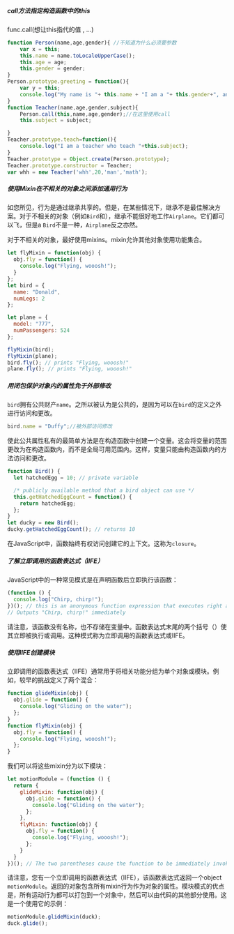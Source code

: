 ##### call方法指定构造函数中的this

func.call(想让this指代的值 , ...)

```js
function Person(name,age,gender){ //不知道为什么必须要参数
    var x = this;
    this.name = name.toLocaleUpperCase();
    this.age = age;
    this.gender = gender;
}
Person.prototype.greeting = function(){
    var y = this;
    console.log("My name is "+ this.name + "I am a "+ this.gender+", and I am "+this.age+" years old. ");
}
function Teacher(name,age,gender,subject){
    Person.call(this,name,age,gender);//在这里使用call
    this.subject = subject;

}
Teacher.prototype.teach=function(){
    console.log("I am a teacher who teach "+this.subject);
}
Teacher.prototype = Object.create(Person.prototype);
Teacher.prototype.constructor = Teacher;
var whh = new Teacher('whh',20,'man','math');
```



##### 使用Mixin在不相关的对象之间添加通用行为

如您所见，行为是通过继承共享的。但是，在某些情况下，继承不是最佳解决方案。对于不相关的对象（例如`Bird`和），继承不能很好地工作`Airplane`。它们都可以飞，但是a `Bird`不是一种，`Airplane`反之亦然。

对于不相关的对象，最好使用mixins。mixin允许其他对象使用功能集合。

```js
let flyMixin = function(obj) {
  obj.fly = function() {
    console.log("Flying, wooosh!");
  }
};
let bird = {
  name: "Donald",
  numLegs: 2
};

let plane = {
  model: "777",
  numPassengers: 524
};

flyMixin(bird);
flyMixin(plane);
bird.fly(); // prints "Flying, wooosh!"
plane.fly(); // prints "Flying, wooosh!"
```

##### 用闭包保护对象内的属性免于外部修改

`bird`拥有公共财产`name`。之所以被认为是公共的，是因为可以在`bird`的定义之外进行访问和更改。

```js
bird.name = "Duffy";//被外部访问修改
```

使此公共属性私有的最简单方法是在构造函数中创建一个变量。这会将变量的范围更改为在构造函数内，而不是全局可用范围内。这样，变量只能由构造函数内的方法访问和更改。

```js
function Bird() {
  let hatchedEgg = 10; // private variable

  /* publicly available method that a bird object can use */
  this.getHatchedEggCount = function() { 
    return hatchedEgg;
  };
}
let ducky = new Bird();
ducky.getHatchedEggCount(); // returns 10
```

在JavaScript中，函数始终有权访问创建它的上下文。这称为`closure`。

##### 了解立即调用的函数表达式（IIFE）

JavaScript中的一种常见模式是在声明函数后立即执行该函数：

```js
(function () {
  console.log("Chirp, chirp!");
})(); // this is an anonymous function expression that executes right away
// Outputs "Chirp, chirp!" immediately
```

请注意，该函数没有名称，也不存储在变量中。函数表达式末尾的两个括号（）使其立即被执行或调用。这种模式称为立即调用的函数表达式或IIFE。

##### 使用IIFE创建模块

立即调用的函数表达式（IIFE）通常用于将相关功能分组为单个对象或模块。例如，较早的挑战定义了两个混合：

```js
function glideMixin(obj) {
  obj.glide = function() {
    console.log("Gliding on the water");
  };
}
function flyMixin(obj) {
  obj.fly = function() {
    console.log("Flying, wooosh!");
  };
}
```

我们可以将这些mixin分为以下模块：

```js
let motionModule = (function () {
  return {
    glideMixin: function(obj) {
      obj.glide = function() {
        console.log("Gliding on the water");
      };
    },
    flyMixin: function(obj) {
      obj.fly = function() {
        console.log("Flying, wooosh!");
      };
    }
  }
})(); // The two parentheses cause the function to be immediately invoked
```

请注意，您有一个立即调用的函数表达式（IIFE），该函数表达式返回一个object `motionModule`。返回的对象包含所有mixin行为作为对象的属性。模块模式的优点是，所有运动行为都可以打包到一个对象中，然后可以由代码的其他部分使用。这是一个使用它的示例：	

```js
motionModule.glideMixin(duck);
duck.glide();
```